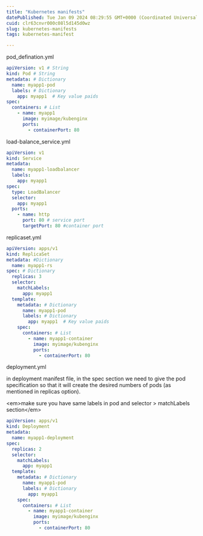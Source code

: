 ```yaml
---
title: "Kubernetes manifests"
datePublished: Tue Jan 09 2024 08:29:55 GMT+0000 (Coordinated Universal Time)
cuid: clr63cnvr000c08l5d145d0wz
slug: kubernetes-manifests
tags: kubernetes-manifest

---
```


pod\_defination.yml

```yaml
apiVersion: v1 # String
kind: Pod # String
metadata: # Dictionary
  name: myapp1-pod
  labels: # Dictionary
    app: myapp1  # Key value paids
spec:
  containers: # List
    - name: myapp1
      image: myimage/kubenginx
      ports: 
        - containerPort: 80
```

load-balance\_service.yml

```yaml
apiVersion: v1
kind: Service
metadata:
  name: myapp1-loadbalancer
  labels: 
    app: myapp1
spec:
  type: LoadBalancer 
  selector:
    app: myapp1
  ports: 
    - name: http
      port: 80 # service port
      targetPort: 80 #container port
```

replicaset.yml

```yaml
apiVersion: apps/v1
kind: ReplicaSet 
metadata: #Dictionary
  name: myapp1-rs
spec: # Dictionary
  replicas: 3
  selector:
    matchLabels:
      app: myapp1
  template:  
    metadata: # Dictionary
      name: myapp1-pod
      labels: # Dictionary
        app: myapp1  # Key value paids
    spec:
      containers: # List
        - name: myapp1-container
          image: myimage/kubenginx
          ports: 
            - containerPort: 80  
```

deployment.yml

in deployment manifest file, in the spec section we need to give the pod specification so that it will create the desired numbers of pods (as mentioned in replicas option).  
  
&lt;em&gt;make sure you have same labels in pod and selector &gt; matchLabels section&lt;/em&gt;

```yaml
apiVersion: apps/v1
kind: Deployment
metadata:
  name: myapp1-deployment
spec:
  replicas: 2
  selector:
    matchLabels:
      app: myapp1
  template: 
    metadata: # Dictionary
      name: myapp1-pod
      labels: # Dictionary 
        app: myapp1       
    spec:
      containers: # List
        - name: myapp1-container
          image: myimage/kubenginx
          ports:
            - containerPort: 80
```